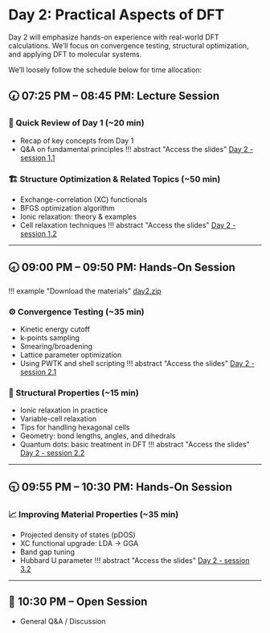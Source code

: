 # Day 2: Practical Aspects of DFT

Day 2 will emphasize hands-on experience with real-world DFT calculations. We’ll focus on convergence testing, structural optimization, and applying DFT to molecular systems.

We’ll loosely follow the schedule below for time allocation:

## 🕢 07:25 PM – 08:45 PM: Lecture Session

### 🔁 Quick Review of Day 1 (~20 min)
- Recap of key concepts from Day 1
- Q&A on fundamental principles
!!! abstract "Access the slides"
    [Day 2 - session 1.1](https://docs.google.com/presentation/d/15DCdUGTRv9TGGIUWpOT7o40w2v89eaDg/edit?usp=sharing&ouid=116616535428068505360&rtpof=true&sd=true)

### 🏗️ Structure Optimization & Related Topics (~50 min)
- Exchange-correlation (XC) functionals
- BFGS optimization algorithm
- Ionic relaxation: theory & examples
- Cell relaxation techniques
!!! abstract "Access the slides"
    [Day 2 - session 1.2](https://docs.google.com/presentation/d/1pgSLrh7yHnxAsaxF25V-BZUuiY8i_iGk/edit?usp=sharing&ouid=116616535428068505360&rtpof=true&sd=true)

---

## 🕣 09:00 PM – 09:50 PM: Hands-On Session


!!! example "Download the materials"
    [day2.zip](https://drive.google.com/file/d/1ltFgDq8KFNo_ij4FeVi0NLN9HzV7SO0m/view?usp=sharing)

### ⚙️ Convergence Testing (~35 min)
- Kinetic energy cutoff
- k-points sampling
- Smearing/broadening
- Lattice parameter optimization
- Using PWTK and shell scripting
!!! abstract "Access the slides"
    [Day 2 - session 2.1](https://docs.google.com/presentation/d/1OwYy4J3PwnKdINASTcI-UDiU8z-WyXTo/edit?usp=sharing&ouid=116616535428068505360&rtpof=true&sd=true)

### 🧱 Structural Properties (~15 min)
- Ionic relaxation in practice
- Variable-cell relaxation
- Tips for handling hexagonal cells
- Geometry: bond lengths, angles, and dihedrals
- Quantum dots: basic treatment in DFT
!!! abstract "Access the slides"
    [Day 2 - session 2.2](https://docs.google.com/presentation/d/1MugDgL60B7573ORtPz7Z_7EPWydbtUIM/edit?usp=sharing&ouid=116616535428068505360&rtpof=true&sd=true)

---

## 🕤 09:55 PM – 10:30 PM: Hands-On Session

### 📈 Improving Material Properties (~35 min)
- Projected density of states (pDOS)
- XC functional upgrade: LDA → GGA
- Band gap tuning
- Hubbard U parameter
!!! abstract "Access the slides"
    [Day 2 - session 3.2](https://docs.google.com/presentation/d/1SWGHu_zg_pkNG4YWxUn3pmFOwoyo1-Nq/edit?usp=sharing&ouid=116616535428068505360&rtpof=true&sd=true)

---

## 🧩 10:30 PM – Open Session
- General Q&A / Discussion
